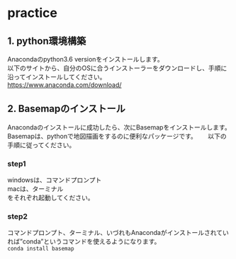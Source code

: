# practice
## 1. python環境構築
Anacondaのpython3.6 versionをインストールします。  
以下のサイトから、自分のOSに合うインストーラーをダウンロードし、手順に沿ってインストールしてください。  
<https://www.anaconda.com/download/>  
## 2. Basemapのインストール
Anacondaのインストールに成功したら、次にBasemapをインストールします。　　
Basemapは、pythonで地図描画をするのに便利なパッケージです。　　
以下の手順に従ってください。
### step1
windowsは、コマンドプロンプト  
macは、ターミナル  
をそれぞれ起動してください。
### step2
コマンドプロンプト、ターミナル、いづれもAnacondaがインストールされていれば”conda”というコマンドを使えるようになります。  
`conda install basemap`
